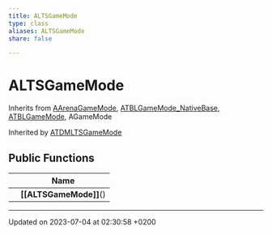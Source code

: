 ```yaml
---
title: ALTSGameMode
type: class
aliases: ALTSGameMode
share: false

---
```


# ALTSGameMode





Inherits from [AArenaGameMode](/docs/SDK/Source/Classes/classAArenaGameMode.md), [ATBLGameMode_NativeBase](/docs/SDK/Source/Classes/classATBLGameMode__NativeBase.md), [ATBLGameMode](/docs/SDK/Source/Classes/classATBLGameMode.md), AGameMode

Inherited by [ATDMLTSGameMode](/docs/SDK/Source/Classes/classATDMLTSGameMode.md)

## Public Functions

|                | Name           |
| -------------- | -------------- |
| | **[[ALTSGameMode]]**() |

-------------------------------

Updated on 2023-07-04 at 02:30:58 +0200